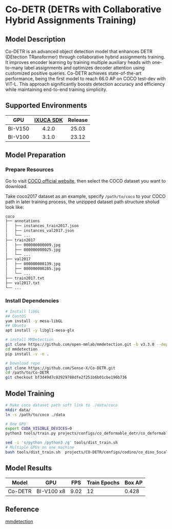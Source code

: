 # Co-DETR (DETRs with Collaborative Hybrid Assignments Training)

## Model Description

Co-DETR is an advanced object detection model that enhances DETR (DEtection TRansformer) through collaborative hybrid
assignments training. It improves encoder learning by training multiple auxiliary heads with one-to-many label
assignments and optimizes decoder attention using customized positive queries. Co-DETR achieves state-of-the-art
performance, being the first model to reach 66.0 AP on COCO test-dev with ViT-L. This approach significantly boosts
detection accuracy and efficiency while maintaining end-to-end training simplicity.

## Supported Environments

| GPU    | [IXUCA SDK](https://gitee.com/deep-spark/deepspark#%E5%A4%A9%E6%95%B0%E6%99%BA%E7%AE%97%E8%BD%AF%E4%BB%B6%E6%A0%88-ixuca) | Release |
| :----: | :----: | :----: |
| BI-V150 | 4.2.0     |  25.03  |
| BI-V100 | 3.1.0     |  23.12  |

## Model Preparation

### Prepare Resources

Go to visit [COCO official website](https://cocodataset.org/#download), then select the COCO dataset you want to
download.

Take coco2017 dataset as an example, specify `/path/to/coco` to your COCO path in later training process, the unzipped
dataset path structure sholud look like:

```bash
coco
├── annotations
│   ├── instances_train2017.json
│   ├── instances_val2017.json
│   └── ...
├── train2017
│   ├── 000000000009.jpg
│   ├── 000000000025.jpg
│   └── ...
├── val2017
│   ├── 000000000139.jpg
│   ├── 000000000285.jpg
│   └── ...
├── train2017.txt
├── val2017.txt
└── ...
```

### Install Dependencies

```bash
# Install libGL
## CentOS
yum install -y mesa-libGL
## Ubuntu
apt install -y libgl1-mesa-glx

# install MMDetection
git clone https://github.com/open-mmlab/mmdetection.git -b v3.3.0 --depth=1
cd mmdetection
pip install -v -e .

# Download repo
git clone https://github.com/Sense-X/Co-DETR.git
cd /path/to/Co-DETR
git checkout bf3d49d7c02929788dfe2f251b6b01cbe196b736
```

## Model Training

```bash
# Make coco dataset path soft link to ./data/coco
mkdir data/
ln -s /path/to/coco ./data

# One GPU
export CUDA_VISIBLE_DEVICES=0
python3 tools/train.py projects/configs/co_deformable_detr/co_deformable_detr_r50_1x_coco.py --work-dir path_to_exp --no-validate --auto-resume

sed -i 's/python /python3 /g' tools/dist_train.sh
# Multiple GPUs on one machine
bash tools/dist_train.sh  projects/CO-DETR/configs/codino/co_dino_5scale_r50_lsj_8xb2_1x_coco.py 8
```

## Model Results

| Model   | GPU        | FPS  | Train Epochs | Box AP |
|---------|------------|------|--------------|--------|
| Co-DETR | BI-V100 x8 | 9.02 | 12           | 0.428  |

## Reference
[mmdetection](https://github.com/open-mmlab/mmdetection)
